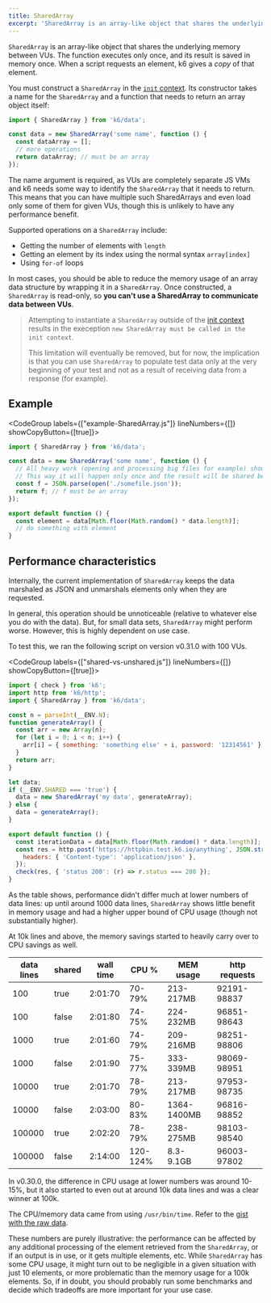 ```yaml
---
title: SharedArray
excerpt: 'SharedArray is an array-like object that shares the underlying memory between VUs.'
---
```


`SharedArray` is an array-like object that shares the underlying memory between VUs.
The function executes only once, and its result is saved in memory once.
When a script requests an element, k6 gives a _copy_ of that element.

You must construct a `SharedArray` in the [`init` context](/using-k6/test-life-cycle).
Its constructor takes a name for the `SharedArray` and a function that needs to return an array object itself:


```javascript
import { SharedArray } from 'k6/data';

const data = new SharedArray('some name', function () {
  const dataArray = [];
  // more operations
  return dataArray; // must be an array
});
```

The name argument is required,
as VUs are completely separate JS VMs and k6 needs some way to identify the `SharedArray` that it needs to return.
This means that you can have multiple such SharedArrays and even load only some of them for given VUs,
though this is unlikely to have any performance benefit.

Supported operations on a `SharedArray` include:
- Getting the number of elements with `length`
- Getting an element by its index using the normal syntax `array[index]`
- Using `for-of` loops

In most cases, you should be able to reduce the memory usage of an array data structure by wrapping it in a `SharedArray`.
Once constructed, a `SharedArray` is read-only, so **you can't use a SharedArray to communicate data between VUs**.

<Blockquote mod="attention" title="You can only construct a SharedArray in init code">

Attempting to instantiate a `SharedArray` outside of the [init context](/using-k6/test-life-cycle/) results in the exeception `new SharedArray must be called in the init context`.

This limitation will eventually be removed, but for now, the implication is that you can use `SharedArray` to populate test data only at the very beginning of your test and not as a result of receiving data from a response (for example).

</Blockquote>


## Example

<CodeGroup labels={["example-SharedArray.js"]} lineNumbers={[]} showCopyButton={[true]}>

```javascript
import { SharedArray } from 'k6/data';

const data = new SharedArray('some name', function () {
  // All heavy work (opening and processing big files for example) should be done inside here.
  // This way it will happen only once and the result will be shared between all VUs, saving time and memory.
  const f = JSON.parse(open('./somefile.json'));
  return f; // f must be an array
});

export default function () {
  const element = data[Math.floor(Math.random() * data.length)];
  // do something with element
}
```

</CodeGroup>

## Performance characteristics

Internally, the current implementation of `SharedArray` keeps the data marshaled as JSON and unmarshals elements only when they are requested.

In general, this operation should be unnoticeable (relative to whatever else you do with the data).
But, for small data sets, `SharedArray` might perform worse.
However, this is highly dependent on use case.

To test this, we ran the following script on version v0.31.0 with 100 VUs.

<CodeGroup labels={["shared-vs-unshared.js"]} lineNumbers={[]} showCopyButton={[true]}>

```javascript
import { check } from 'k6';
import http from 'k6/http';
import { SharedArray } from 'k6/data';

const n = parseInt(__ENV.N);
function generateArray() {
  const arr = new Array(n);
  for (let i = 0; i < n; i++) {
    arr[i] = { something: 'something else' + i, password: '12314561' };
  }
  return arr;
}

let data;
if (__ENV.SHARED === 'true') {
  data = new SharedArray('my data', generateArray);
} else {
  data = generateArray();
}

export default function () {
  const iterationData = data[Math.floor(Math.random() * data.length)];
  const res = http.post('https://httpbin.test.k6.io/anything', JSON.stringify(iterationData), {
    headers: { 'Content-type': 'application/json' },
  });
  check(res, { 'status 200': (r) => r.status === 200 });
}
```

</CodeGroup>

As the table shows, performance didn't differ much at lower numbers of data lines:
up until around 1000 data lines, `SharedArray` shows little benefit in memory usage
and had a higher upper bound of CPU usage (though not substantially higher).

At 10k lines and above, the memory savings started to heavily carry over to CPU savings as well.

| data lines | shared | wall time | CPU %    | MEM usage   | http requests |
| ---        | ---    | ---       | ---      |  ----       | ---           |
| 100        | true   | 2:01:70   | 70-79%   | 213-217MB   | 92191-98837   |
| 100        | false  | 2:01:80   | 74-75%   | 224-232MB   | 96851-98643   |
| 1000       | true   | 2:01:60   | 74-79%   | 209-216MB   | 98251-98806   |
| 1000       | false  | 2:01:90   | 75-77%   | 333-339MB   | 98069-98951   |
| 10000      | true   | 2:01:70   | 78-79%   | 213-217MB   | 97953-98735   |
| 10000      | false  | 2:03:00   | 80-83%   | 1364-1400MB | 96816-98852   |
| 100000     | true   | 2:02:20   | 78-79%   | 238-275MB   | 98103-98540   |
| 100000     | false  | 2:14:00   | 120-124% | 8.3-9.1GB   | 96003-97802   |

In v0.30.0, the difference in CPU usage at lower numbers was around 10-15%, but it also started to even out at around 10k data lines and was a clear winner at 100k.

The CPU/memory data came from using `/usr/bin/time`. Refer to the [gist with the raw data](https://gist.github.com/MStoykov/1181cfa6f00bc56b90915155f885e2bb).

These numbers are purely illustrative: the performance can be affected by any additional processing of the element retrieved from the `SharedArray`, or if an output is in use, or it gets multiple elements, etc.
While `SharedArray` has some CPU usage,
it might turn out to be negligible in a given situation with just 10 elements, or more problematic than the memory usage for a 100k elements.
So, if in doubt, you should probably run some benchmarks and decide which tradeoffs are more important for your use case.

